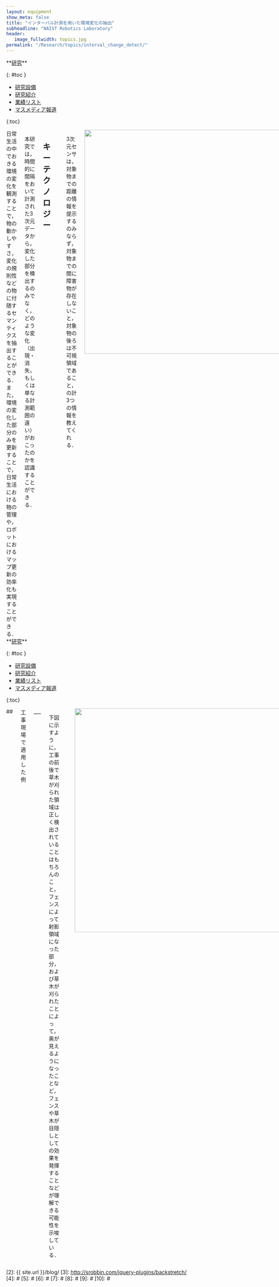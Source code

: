 ```yaml
---
layout: equipment
show_meta: false
title: "インターバル計測を用いた環境変化の抽出"
subheadline: "NAIST Robotics Laboratory"
header:
   image_fullwidth: topics.jpg
permalink: "/Research/topics/interval_change_detect/"
---
```


<div class="row">
<div class="medium-4 medium-push-8 columns" markdown="1">
<div class="panel radius" markdown="1">
**<a href="{{ site.url }}{{ site.baseurl }}/Research/">研究</a>**

{: #toc }
*  <a href="{{ site.url }}{{ site.baseurl }}/Research/equipment/">研究設備</a>  
*  <a href="{{ site.url }}{{ site.baseurl }}/Research/topics/">研究紹介</a>  
*  <a href="{{ site.url }}{{ site.baseurl }}/Research/publication/">業績リスト</a>  
*  <a href="{{ site.url }}{{ site.baseurl }}/Research/press/">マスメディア報道</a>  

{:toc}
</div>
</div><!-- /.medium-4.columns -->

<div class="medium-8 medium-pull-4 columns" markdown="1">
日常生活の中でおきる環境の変化を観測することで，物の動かしやすさ，変化の規則性などの物に付随するセマンティクスを抽出することができる．また，環境の変化した部分のみを更新することで，日常生活における物の管理や，ロボットにおけるマップ更新の効率化も実現することができる．

本研究では，時間的に間隔をおいて計測された3次元データから，変化した部分を検出するのみでなく，どのような変化（出現・消失，もしくは単なる計測範囲の違い）がおこったのかを認識することができる．
## <span style="font-size: 100%">キーテクノロジー</span>
___
3次元センサは，対象物までの距離の情報を提示するのみならず，対象物までの間に障害物が存在しないこと，対象物の後ろは不可視領域であること，の計3つの情報を教えてくれる．
<div style="text-align:center">
<img class="t50" src="{{ site.urlimg }}key.jpg" alt="" style="width: 600px;" style="height: 350px;">
</div>
<br/>
<br/>
前回計測したデータにおいて，障害物が存在しない領域に計測データが現れた場合，それは新たに物体が出現したことがわかる．また前回計測したデータにおいて，不可視領域である領域に計測データが現れたとしても，それは単なる計測範囲の違いによる変化であることがわかる．


</div>
</div><!-- /.row -->

<div class="row">
<div class="medium-4 medium-push-8 columns" markdown="1">
<div class="panel radius" markdown="1">
**<a href="{{ site.url }}{{ site.baseurl }}/Research/">研究</a>**

{: #toc }
*  <a href="{{ site.url }}{{ site.baseurl }}/Research/equipment/">研究設備</a>  
*  <a href="{{ site.url }}{{ site.baseurl }}/Research/topics/">研究紹介</a>  
*  <a href="{{ site.url }}{{ site.baseurl }}/Research/publication/">業績リスト</a>  
*  <a href="{{ site.url }}{{ site.baseurl }}/Research/press/">マスメディア報道</a>  

{:toc}
</div>
</div><!-- /.medium-4.columns -->

<div class="medium-8 medium-pull-4 columns" markdown="1">
## <span style="font-size: 100%">工事現場で適用した例</span>
___

下図に示すように，工事の前後で草木が刈られた領域は正しく検出されていることはもちろんのこと，フェンスによって射影領域になった部分，および草木が刈られたことによって，奥が見えるようになったことなど，フェンスや草木が目隠しとしての効果を発揮することなどが理解できる可能性を示唆している．
 
<br/>
<div style="text-align:center">
<img class="t50" src="{{ site.urlimg }}result.jpg" alt="" style="width: 600px;" style="height: 350px;">
</div>
## <span style="font-size: 100%">メンバー</span>
___
- 田辺雅人

## <span style="font-size: 100%">主要関連論文</span>
___
- 田辺雅人, 竹村憲太郎, 吉川雅博, 高松淳, 小笠原司: 
"インターバル３次元計測からの環境変化の検出",
第14回計測自動制御学会システムインテグレーション部門講演会(SI2013), 2K3-4, Dec 18-20, 2013. 
- 田辺雅人, 吉川雅博, 竹村憲太郎, 高松淳, 小笠原司: 
"インターバル 3 次元形 状計測からの環境変化の識別",
ロボティクスメカトロニクス講演会 2014(ROBOMECH2014), 3P1-I02, 2014.

</div> 
</div><!-- /.row -->



 [1]: http://kramdown.gettalong.org/converter/html.html#toc
 [2]: {{ site.url }}/blog/
 [3]: http://srobbin.com/jquery-plugins/backstretch/
 [4]: #
 [5]: #
 [6]: #
 [7]: #
 [8]: #
 [9]: #
 [10]: #
